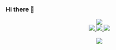 ### Hi there 👋


<div align= "center">
    <img src="https://capsule-render.vercel.app/api?type=waving&color=0:fffb8a,100:ffadf4&height=180&text=hi%20hyeryeon's%20github&animation=fadeIn&fontColor=3d3678&fontSize=50" />
    </div>
    
<div align= "center"> 
    



<div align= "center">  
    <div style="font-weight: 700; font-size: 15px; text-align: center; color: #282d33;">  </div> 
    </div>
    <div align= "center">
     <div align= "center"> <a href=mailto:ahr020532@gmail.com> <img src="https://img.shields.io/badge/Gmail-EA4335?style=for-the-badge&logo=Gmail&logoColor=white&link=mailto:ahr020532@gmail.com"> </a>
         <a href=hyeroneey> <img src="https://img.shields.io/badge/Instagram-E4405F?style=for-the-badge&logo=Instagram&logoColor=white&link=hyeroneey"> </a>
         <a href=> <img src="https://img.shields.io/badge/Notion-000000?style=for-the-badge&logo=Notion&logoColor=white&link="> </a>
          </div>  <br> 
    <div align= "center">  </div> 
    </div>
    <div align= "center"> 
     <div align= "center">  <img src="https://github-readme-stats.vercel.app/api/top-langs/?username=anhyeryeon2&layout=compact&bg_color=180,000000,&title_color=000000&text_color=000000"
          /> </div> 
    </div>
    


